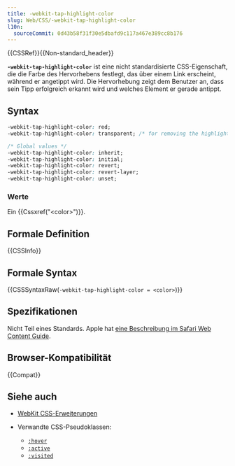 ```yaml
---
title: -webkit-tap-highlight-color
slug: Web/CSS/-webkit-tap-highlight-color
l10n:
  sourceCommit: 0d43b58f31f30e5dbafd9c117a467e389cc8b176
---
```


{{CSSRef}}{{Non-standard_header}}

**`-webkit-tap-highlight-color`** ist eine nicht standardisierte CSS-Eigenschaft, die die Farbe des Hervorhebens festlegt, das über einem Link erscheint, während er angetippt wird. Die Hervorhebung zeigt dem Benutzer an, dass sein Tipp erfolgreich erkannt wird und welches Element er gerade antippt.

## Syntax

```css
-webkit-tap-highlight-color: red;
-webkit-tap-highlight-color: transparent; /* for removing the highlight */

/* Global values */
-webkit-tap-highlight-color: inherit;
-webkit-tap-highlight-color: initial;
-webkit-tap-highlight-color: revert;
-webkit-tap-highlight-color: revert-layer;
-webkit-tap-highlight-color: unset;
```

### Werte

Ein {{Cssxref("&lt;color&gt;")}}.

## Formale Definition

{{CSSInfo}}

## Formale Syntax

{{CSSSyntaxRaw(`-webkit-tap-highlight-color = <color>`)}}

## Spezifikationen

Nicht Teil eines Standards. Apple hat [eine Beschreibung im Safari Web Content Guide](https://developer.apple.com/library/archive/documentation/AppleApplications/Reference/SafariWebContent/AdjustingtheTextSize/AdjustingtheTextSize.html#//apple_ref/doc/uid/TP40006510-SW5).

## Browser-Kompatibilität

{{Compat}}

## Siehe auch

- [WebKit CSS-Erweiterungen](/de/docs/Web/CSS/WebKit_Extensions)
- Verwandte CSS-Pseudoklassen:

  - [`:hover`](/de/docs/Web/CSS/:hover)
  - [`:active`](/de/docs/Web/CSS/:active)
  - [`:visited`](/de/docs/Web/CSS/:visited)
